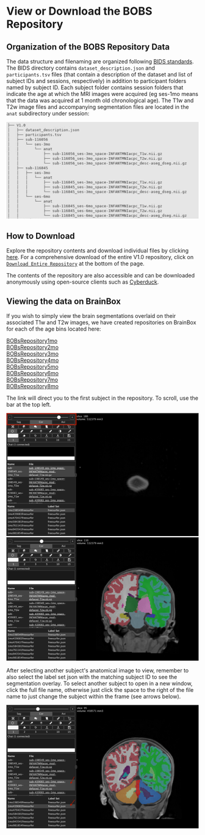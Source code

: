 # View or Download the BOBS Repository

## Organization of the BOBS Repository Data
The data structure and filenaming are organized following [BIDS standards](https://bids.neuroimaging.io/). The BIDS directory contains `dataset_description.json` and `participants.tsv` files (that contain a description of the dataset and list of subject IDs and sessions, respectively) in addition to participant folders named by subject ID. Each subject folder contains session folders that indicate the age at which the MRI images were acquired (eg ses-1mo means that the data was acquired at 1 month old chronological age). The T1w and T2w image files and accompanying segmentation files are located in the `anat` subdirectory under session:

![tree](./images/s3_tree.png)

## How to Download 

Explore the repository contents and download individual files by clicking [here](https://bobsrepository.s3.amazonaws.com/index.html). For a comprehensive download of the entire V1.0 repository, click on [`Download Entire Repository`](https://bobsrepository.s3.us-east-2.amazonaws.com/V1.0.zip) at the bottom of the page.

The contents of the repository are also accessible and can be downloaded anonymously using open-source clients such as [Cyberduck](https://cyberduck.io/).
  
## Viewing the data on BrainBox 

If you wish to simply view the brain segmentations overlaid on their associated T1w and T2w images, we have created repositories on BrainBox for each of the age bins located here:

[BOBsRepository1mo](https://brainbox.pasteur.fr/project/BOBsRepository1mo)  
[BOBsRepository2mo](https://brainbox.pasteur.fr/project/BOBsRepository2mo)  
[BOBsRepository3mo](https://brainbox.pasteur.fr/project/BOBsRepository3mo)  
[BOBsRepository4mo](https://brainbox.pasteur.fr/project/BOBsRepository4mo)  
[BOBsRepository5mo](https://brainbox.pasteur.fr/project/BOBsRepository5mo)  
[BOBsRepository6mo](https://brainbox.pasteur.fr/project/BOBsRepository6mo)  
[BOBsRepository7mo](https://brainbox.pasteur.fr/project/BOBsRepository7mo)  
[BOBsRepository8mo](https://brainbox.pasteur.fr/project/BOBsRepository8mo)

The link will direct you to the first subject in the repository. To scroll, use the bar at the top left. 

![first brainbox screenshot](./images/brainbox_atfirst.png) ![second brainbox screenshot](./images/brainbox_scroll.png)

After selecting another subject's anatomical image to view, remember to also select the label set json with the matching subject ID to see the segmentation overlay. To select another subject to open in a new window, click the full file name, otherwise just click the space to the right of the file name to just change the subject within the frame (see arrows below). 

![third brainbox screenshot](./images/brainbox_newsubject.png)
